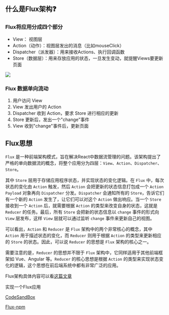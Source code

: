 ## 什么是Flux架构❓

### Flux将应用分成四个部分

- View： 视图层
- Action（动作）：视图层发出的消息（比如mouseClick）
- Dispatcher（派发器）：用来接收Actions、执行回调函数
- Store（数据层）：用来存放应用的状态，一旦发生变动，就提醒Views要更新页面

![](http://www.ruanyifeng.com/blogimg/asset/2016/bg2016011503.png)

### Flux 数据单向流动

1. 用户访问 View
2. View 发出用户的 Action
3. Dispatcher 收到 Action，要求 Store 进行相应的更新
4. Store 更新后，发出一个"change"事件
5. View 收到"change"事件后，更新页面

## Flux思想

`Flux` 是一种前端架构模式，旨在解决React中数据流管理的问题。该架构提出了严格的单向数据流的概念，将整个应用分为四层：`View`、`Action`、`Dispatcher`、`Store`。

其中 `Store` 层用于存储应用程序状态，并实现状态的变化逻辑。在 `Flux` 中，每次状态的变化由 `Action` 触发，然后 `Action` 会把更新的状态信息打包成一个 `Action Payload` 对象再向 `Dispatcher` 分发。`Dispatcher` 会通知所有的 `Store`，告诉它们有一个新的 `Action` 发生了，让它们可以对这个 `Action` 做出响应。当一个 `Store` 接收到一个 `Action` 后，就需要根据 `Action` 的类型来改变自身的状态，这就是 `Reducer` 的任务。最后，所有 `Store` 会把新的状态信息以 `change` 事件的形式向 `View` 层发布，这样 `View` 层就可以通过监听 `change` 事件来更新自己的视图。

可以看出，`Action` 和 `Reducer` 是 `Flux` 架构中的两个非常核心的概念，其中 `Action` 用于描述状态的变化，而 `Reducer` 则用于根据 `Action` 的类型来更新相应的 `Store` 的状态。因此，可以说 `Reducer` 的思想是 `Flux` 架构的核心之一。

需要注意的是，`Reducer` 的思想并不限于 `Flux` 架构中，它同样适用于其他前端框架如 Vue、Angular 等。`Reducer` 的核心思想是根据 `Action` 的类型来实现状态变化的逻辑，这个思想在前后端系统中都有非常广泛的应用。

Flux架构具体内容可以看[这篇文章](http://www.ruanyifeng.com/blog/2016/01/flux.html)

实现一个Flux应用

[CodeSandBox](https://codesandbox.io/s/vue2-flux-09gjd?file=/src/dispatcher/AppDispatcher.js)

[Flux-npm](https://www.npmjs.com/package/flux)